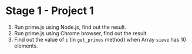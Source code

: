 # Stage 1 - Project 1
1. Run prime.js using Node.js, find out the result.
2. Run prime.js using Chrome browser, find out the result.
3. Find out the value of ```i``` (in ```get_primes``` method) when Array ```sieve``` has 10 elements. 